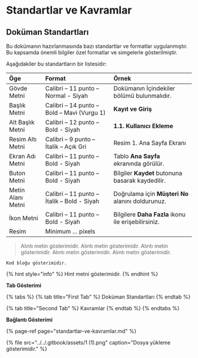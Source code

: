 # Standartlar ve Kavramlar



## Doküman Standartları

Bu dokümanın hazırlanmasında bazı standartlar ve formatlar uygulanmıştır. Bu kapsamda önemli bilgiler özel formatlar ve simgelerle gösterilmiştir.

Aşağıdakiler bu standartların bir listesidir:

| **Öge** | **Format** | **Örnek** |
| :--- | :--- | :--- |
| Gövde Metni | Calibri – 11 punto – Normal - Siyah | Dokümanın İçindekiler bölümü bulunmalıdır. |
| Başlık Metni | Calibri – 14 punto – Bold – Mavi \(Vurgu 1\) | **Kayıt ve Giriş** |
| Alt Başlık Metni | Calibri – 12 punto – Bold - Siyah | **1.1.  Kullanıcı Ekleme** |
| Resim Altı Metni | Calibri – 9 punto – İtalik – Açık Gri | Resim 1. Ana Sayfa Ekranı |
| Ekran Adı Metni | Calibri – 11 punto – Bold - Siyah | Tablo **Ana Sayfa** ekranında görülür. |
| Buton Metni | Calibri – 11 punto – Bold - Siyah | Bilgiler **Kaydet** butonuna basarak kaydedilir. |
| Metin Alanı Metni | Calibri – 11 punto – İtalik – Bold - Siyah | Doğrulama için **Müşteri No** alanını doldurunuz. |
| İkon Metni | Calibri – 11 punto – Bold - Siyah | Bilgilere **Daha Fazla** ikonu ile erişebilirsiniz. |
| Resim | Minimum … pixels |  |

> Alıntı metin gösterimidir. Alıntı metin gösterimidir. Alıntı metin gösterimidir. Alıntı metin gösterimidir. Alıntı metin gösterimidir.

```text
Kod bloğu gösterimidir.
```

{% hint style="info" %}
Hint metni gösterimidir.
{% endhint %}

**Tab Gösterimi**

{% tabs %}
{% tab title="First Tab" %}
Doküman Standartları
{% endtab %}

{% tab title="Second Tab" %}
Kavramlar
{% endtab %}
{% endtabs %}

**Bağlantı Gösterimi**

{% page-ref page="standartlar-ve-kavramlar.md" %}

{% file src="../../.gitbook/assets/1 \(1\).png" caption="Dosya yükleme gösterimidir." %}




